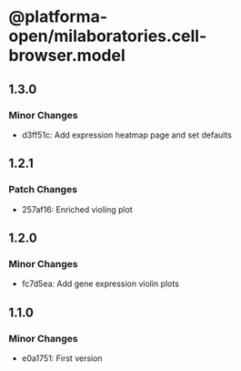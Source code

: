 # @platforma-open/milaboratories.cell-browser.model

## 1.3.0

### Minor Changes

- d3ff51c: Add expression heatmap page and set defaults

## 1.2.1

### Patch Changes

- 257af16: Enriched violing plot

## 1.2.0

### Minor Changes

- fc7d5ea: Add gene expression violin plots

## 1.1.0

### Minor Changes

- e0a1751: First version
